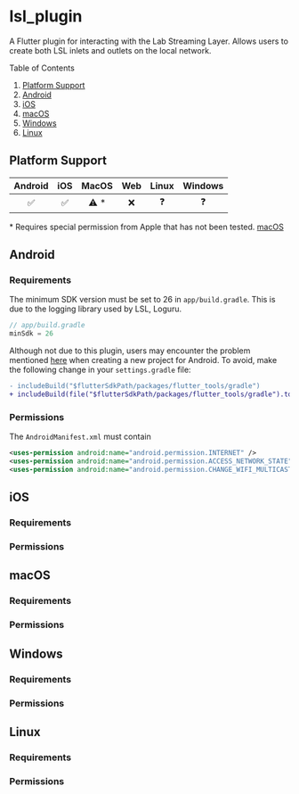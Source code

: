 # lsl_plugin

A Flutter plugin for interacting with the Lab Streaming Layer. Allows users to create both LSL inlets and outlets on the local network.

Table of Contents

1. [Platform Support](#platform-support)
2. [Android](#android)
3. [iOS](#ios)
4. [macOS](#macos)
5. [Windows](#windows)
6. [Linux](#linux)

## Platform Support

| Android | iOS | MacOS | Web | Linux | Windows |
| :-----: | :-: | :---: | :-: | :---: | :-----: |
|   ✅    | ✅  | ⚠️ \* | ❌  |  ❓   |   ❓    |

\* Requires special permission from Apple that has not been tested. [macOS](macos)

## Android

### Requirements

The minimum SDK version must be set to 26 in `app/build.gradle`. This is due to the logging library used by LSL, Loguru.

```java
// app/build.gradle
minSdk = 26
```

Although not due to this plugin, users may encounter the problem mentioned [here](https://github.com/flutter/flutter-intellij/issues/7152#issuecomment-2132853632) when creating a new project for Android. To avoid, make the following change in your `settings.gradle` file:

```diff
- includeBuild("$flutterSdkPath/packages/flutter_tools/gradle")
+ includeBuild(file("$flutterSdkPath/packages/flutter_tools/gradle").toPath().toRealPath().toAbsolutePath().toString())
```

### Permissions

The `AndroidManifest.xml` must contain

```xml
<uses-permission android:name="android.permission.INTERNET" />
<uses-permission android:name="android.permission.ACCESS_NETWORK_STATE" />
<uses-permission android:name="android.permission.CHANGE_WIFI_MULTICAST_STATE" />
```

## iOS

### Requirements

### Permissions

## macOS

### Requirements

### Permissions

## Windows

### Requirements

### Permissions

## Linux

### Requirements

### Permissions
